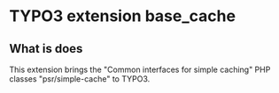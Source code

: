 # TYPO3 extension base_cache

## What is does

This extension brings the "Common interfaces for simple caching" PHP classes "psr/simple-cache" to TYPO3.






